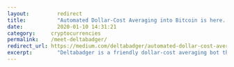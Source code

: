 ```yaml
---
layout: 	    redirect
title:  	    "Automated Dollar-Cost Averaging into Bitcoin is here. Meet Deltabadger."
date:   	    2020-01-10 14:31:21
category: 	  cryptocurrencies
permalink:    /meet-deltabadger/
redirect_url: https://medium.com/deltabadger/automated-dollar-cost-averaging-into-bitcoin-is-here-meet-deltabadger-ab8440c0e603
excerpt:	    "Deltabadger is a friendly dollar-cost averaging bot that works with cryptocurrency exchanges. It automates the process in a set-and-forget manner. At the moment, it supports Kraken and Bitbay (with Polish users in mind). It’s easy to set up, sends notifications when something goes wrong. It also offers a simple chart and CSV export fo those who enjoy looking at how their investment performs over time, because who doesn’t?"
---
```

